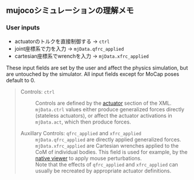 
## mujocoシミュレーションの理解メモ


### User inputs
- actuatorのトルクを直接制御する -> `ctrl`
- joint座標系で力を入力 -> `mjData.qfrc_applied`
- cartesian座標系でwrenchを入力 -> `mjData.xfrc_applied`

<p>These input fields are set by the user and affect the physics simulation, but are untouched by the simulator. All input
fields except for MoCap poses default to 0.</p>
<blockquote>
<div><dl>
<dt>Controls: <code class="docutils literal notranslate"><span class="pre">ctrl</span></code></dt><dd><p>Controls are defined by the <a class="reference internal" href="XMLreference.html#actuator"><span class="std std-ref">actuator</span></a> section of the XML. <code class="docutils literal notranslate"><span class="pre">mjData.ctrl</span></code> values either produce
generalized forces directly (stateless actuators), or affect the actuator activations in <code class="docutils literal notranslate"><span class="pre">mjData.act</span></code>, which then
produce forces.</p>
</dd>
<dt>Auxillary Controls: <code class="docutils literal notranslate"><span class="pre">qfrc_applied</span></code> and <code class="docutils literal notranslate"><span class="pre">xfrc_applied</span></code></dt><dd><div class="line-block">
<div class="line"><code class="docutils literal notranslate"><span class="pre">mjData.qfrc_applied</span></code> are directly applied generalized forces.</div>
<div class="line"><code class="docutils literal notranslate"><span class="pre">mjData.xfrc_applied</span></code> are Cartesian wrenches applied to the CoM of individual bodies. This field is used for
example, by the <a class="reference internal" href="programming/samples.html#sasimulate"><span class="std std-ref">native viewer</span></a> to apply mouse perturbations.</div>
<div class="line">Note that the effects of <code class="docutils literal notranslate"><span class="pre">qfrc_applied</span></code> and <code class="docutils literal notranslate"><span class="pre">xfrc_applied</span></code> can usually be recreated by appropriate actuator
definitions.</div>
</div>
</dd>
</dl>
</div></blockquote>
